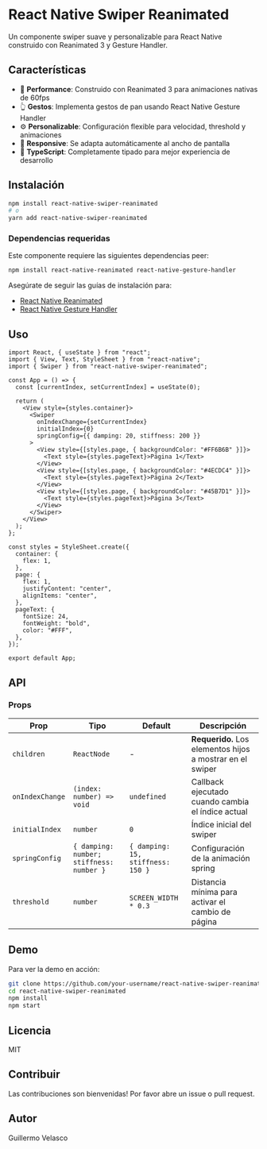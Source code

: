 # React Native Swiper Reanimated

Un componente swiper suave y personalizable para React Native construido con Reanimated 3 y Gesture Handler.

## Características

- 🚀 **Performance**: Construido con Reanimated 3 para animaciones nativas de 60fps
- 👆 **Gestos**: Implementa gestos de pan usando React Native Gesture Handler
- ⚙️ **Personalizable**: Configuración flexible para velocidad, threshold y animaciones
- 📱 **Responsive**: Se adapta automáticamente al ancho de pantalla
- 🎯 **TypeScript**: Completamente tipado para mejor experiencia de desarrollo

## Instalación

```bash
npm install react-native-swiper-reanimated
# o
yarn add react-native-swiper-reanimated
```

### Dependencias requeridas

Este componente requiere las siguientes dependencias peer:

```bash
npm install react-native-reanimated react-native-gesture-handler
```

Asegúrate de seguir las guías de instalación para:

- [React Native Reanimated](https://docs.swmansion.com/react-native-reanimated/docs/fundamentals/getting-started/)
- [React Native Gesture Handler](https://docs.swmansion.com/react-native-gesture-handler/docs/fundamentals/getting-started/)

## Uso

```tsx
import React, { useState } from "react";
import { View, Text, StyleSheet } from "react-native";
import { Swiper } from "react-native-swiper-reanimated";

const App = () => {
  const [currentIndex, setCurrentIndex] = useState(0);

  return (
    <View style={styles.container}>
      <Swiper
        onIndexChange={setCurrentIndex}
        initialIndex={0}
        springConfig={{ damping: 20, stiffness: 200 }}
      >
        <View style={[styles.page, { backgroundColor: "#FF6B6B" }]}>
          <Text style={styles.pageText}>Página 1</Text>
        </View>
        <View style={[styles.page, { backgroundColor: "#4ECDC4" }]}>
          <Text style={styles.pageText}>Página 2</Text>
        </View>
        <View style={[styles.page, { backgroundColor: "#45B7D1" }]}>
          <Text style={styles.pageText}>Página 3</Text>
        </View>
      </Swiper>
    </View>
  );
};

const styles = StyleSheet.create({
  container: {
    flex: 1,
  },
  page: {
    flex: 1,
    justifyContent: "center",
    alignItems: "center",
  },
  pageText: {
    fontSize: 24,
    fontWeight: "bold",
    color: "#FFF",
  },
});

export default App;
```

## API

### Props

| Prop            | Tipo                                     | Default                           | Descripción                                               |
| --------------- | ---------------------------------------- | --------------------------------- | --------------------------------------------------------- |
| `children`      | `ReactNode`                              | -                                 | **Requerido.** Los elementos hijos a mostrar en el swiper |
| `onIndexChange` | `(index: number) => void`                | `undefined`                       | Callback ejecutado cuando cambia el índice actual         |
| `initialIndex`  | `number`                                 | `0`                               | Índice inicial del swiper                                 |
| `springConfig`  | `{ damping: number; stiffness: number }` | `{ damping: 15, stiffness: 150 }` | Configuración de la animación spring                      |
| `threshold`     | `number`                                 | `SCREEN_WIDTH * 0.3`              | Distancia mínima para activar el cambio de página         |

## Demo

Para ver la demo en acción:

```bash
git clone https://github.com/your-username/react-native-swiper-reanimated.git
cd react-native-swiper-reanimated
npm install
npm start
```

## Licencia

MIT

## Contribuir

Las contribuciones son bienvenidas! Por favor abre un issue o pull request.

## Autor

Guillermo Velasco
